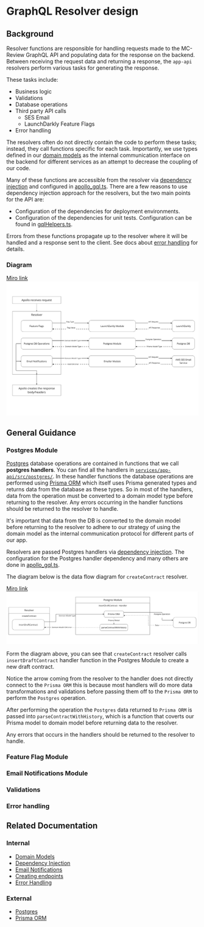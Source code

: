 # GraphQL Resolver design

## Background
Resolver functions are responsible for handling requests made to the MC-Review GraphQL API and populating data for the response on the backend. Between receiving the request data and returning a response, the `app-api` resolvers perform various tasks for generating the response.

These tasks include:
- Business logic
- Validations
- Database operations
- Third party API calls
   - SES Email
   - LaunchDarkly Feature Flags
- Error handling

The resolvers often do not directly contain the code to perform these tasks; instead, they call functions specific for each task. Importantly, we use types defined in our [domain models](design-patterns.md#domain-models) as the internal communication interface on the backend for different services as an attempt to decrease the coupling of our code.

Many of these functions are accessible from the resolver via [dependency injection](design-patterns.md#dependency-injection) and configured in [apollo_gql.ts](../../services/app-api/src/handlers). There are a few reasons to use dependency injection approach for the resolvers, but the two main points for the API are:
- Configuration of the dependencies for deployment environments.
- Configuration of the dependencies for unit tests. Configuration can be found in [gqlHelpers.ts](../../services/app-api/src/testHelpers/gqlHelpers.ts).


Errors from these functions propagate up to the resolver where it will be handled and a response sent to the client. See docs about [error handling](error-handling.md) for details.

### Diagram
[Miro link](https://miro.com/app/board/o9J_lS5oLDk=/?moveToWidget=3458764573512051070&cot=14)\
![resolver-design-diagram](../../.images/resolver-design-diagram.png)

## General Guidance
### Postgres Module
[Postgres](https://www.postgresql.org/docs/) database operations are contained in functions that we call **postgres handlers**. You can find all the handlers in [`services/app-api/src/postgres/`](../../services/app-api/src/postgres). In these handler functions the database operations are performed using [Prisma ORM](https://www.prisma.io/docs/orm) which itself uses Prisma generated types and returns data from the database as these types. So in most of the handlers, data from the operation must be converted to a domain model type before returning to the resolver. Any errors occurring in the handler functions should be returned to the resolver to handle.

It's important that data from the DB is converted to the domain model before returning to the resolver to adhere to our strategy of using the domain model as the internal communication protocol for different parts of our app.

Resolvers are passed Postgres handlers via [dependency injection](design-patterns.md#dependency-injection). The configuration for the Postgres handler dependency and many others are done in [apollo_gql.ts](../../services/app-api/src/handlers).

The diagram below is the data flow diagram for `createContract` resolver.

[Miro link](https://miro.com/app/board/o9J_lS5oLDk=/?moveToWidget=3458764573517610448&cot=14)\
![postgres-handler-diagram](../../.images/postgres-handler-diagram.png)

Form the diagram above, you can see that `createContract` resolver calls `insertDraftContract` handler function in the Postgres Module to create a new draft contract.

Notice the arrow coming from the resolver to the handler does not directly connect to the `Prisma ORM` this is because most handlers will do more data transformations and validations before passing them off to the `Prisma ORM` to perform the `Postgres` operation.

After performing the operation the `Postgres` data returned to `Prisma ORM` is passed into `parseContractWithHistory`, which is a function that coverts our Prisma model to domain model before returning data to the resolver.

Any errors that occurs in the handlers should be returned to the resolver to handle.

### Feature Flag Module
### Email Notifications Module
### Validations
### Error handling

## Related Documentation
### Internal
- [Domain Models](design-patterns.md#domain-models)
- [Dependency Injection](design-patterns.md#dependency-injection)
- [Email Notifications](email-notifications.md)
- [Creating endpoints](creating-and-testing-endpoints.md)
- [Error Handling](error-handling.md)
### External
- [Postgres](https://www.postgresql.org/docs/)
- [Prisma ORM](https://www.prisma.io/docs/orm)
